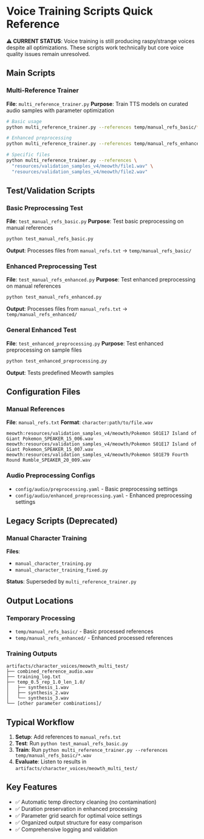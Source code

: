 # Voice Training Scripts Quick Reference

**⚠️ CURRENT STATUS**: Voice training is still producing raspy/strange voices despite all optimizations. These scripts work technically but core voice quality issues remain unresolved.

## Main Scripts

### Multi-Reference Trainer
**File**: `multi_reference_trainer.py`
**Purpose**: Train TTS models on curated audio samples with parameter optimization

```bash
# Basic usage
python multi_reference_trainer.py --references temp/manual_refs_basic/*.wav

# Enhanced preprocessing
python multi_reference_trainer.py --references temp/manual_refs_enhanced/*.wav

# Specific files
python multi_reference_trainer.py --references \
  "resources/validation_samples_v4/meowth/file1.wav" \
  "resources/validation_samples_v4/meowth/file2.wav"
```

## Test/Validation Scripts

### Basic Preprocessing Test
**File**: `test_manual_refs_basic.py`
**Purpose**: Test basic preprocessing on manual references

```bash
python test_manual_refs_basic.py
```

**Output**: Processes files from `manual_refs.txt` → `temp/manual_refs_basic/`

### Enhanced Preprocessing Test
**File**: `test_manual_refs_enhanced.py`
**Purpose**: Test enhanced preprocessing on manual references

```bash
python test_manual_refs_enhanced.py
```

**Output**: Processes files from `manual_refs.txt` → `temp/manual_refs_enhanced/`

### General Enhanced Test
**File**: `test_enhanced_preprocessing.py`
**Purpose**: Test enhanced preprocessing on sample files

```bash
python test_enhanced_preprocessing.py
```

**Output**: Tests predefined Meowth samples

## Configuration Files

### Manual References
**File**: `manual_refs.txt`
**Format**: `character:path/to/file.wav`

```
meowth:resources/validation_samples_v4/meowth/Pokemon S01E17 Island of Giant Pokemon_SPEAKER_15_006.wav
meowth:resources/validation_samples_v4/meowth/Pokemon S01E17 Island of Giant Pokemon_SPEAKER_15_007.wav
meowth:resources/validation_samples_v4/meowth/Pokemon S01E79 Fourth Round Rumble_SPEAKER_20_009.wav
```

### Audio Preprocessing Configs
- `config/audio/preprocessing.yaml` - Basic preprocessing settings
- `config/audio/enhanced_preprocessing.yaml` - Enhanced preprocessing settings

## Legacy Scripts (Deprecated)

### Manual Character Training
**Files**: 
- `manual_character_training.py`
- `manual_character_training_fixed.py`

**Status**: Superseded by `multi_reference_trainer.py`

## Output Locations

### Temporary Processing
- `temp/manual_refs_basic/` - Basic processed references
- `temp/manual_refs_enhanced/` - Enhanced processed references

### Training Outputs
```
artifacts/character_voices/meowth_multi_test/
├── combined_reference_audio.wav
├── training_log.txt
├── temp_0.5_rep_1.0_len_1.0/
│   ├── synthesis_1.wav
│   ├── synthesis_2.wav
│   └── synthesis_3.wav
└── [other parameter combinations]/
```

## Typical Workflow

1. **Setup**: Add references to `manual_refs.txt`
2. **Test**: Run `python test_manual_refs_basic.py`
3. **Train**: Run `python multi_reference_trainer.py --references temp/manual_refs_basic/*.wav`
4. **Evaluate**: Listen to results in `artifacts/character_voices/meowth_multi_test/`

## Key Features

- ✅ Automatic temp directory cleaning (no contamination)
- ✅ Duration preservation in enhanced processing
- ✅ Parameter grid search for optimal voice settings
- ✅ Organized output structure for easy comparison
- ✅ Comprehensive logging and validation 